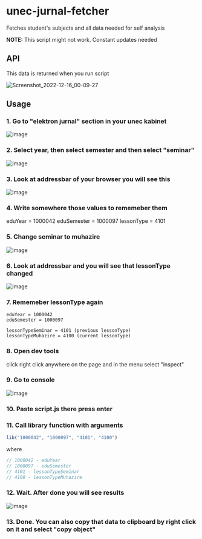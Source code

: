 # unec-jurnal-fetcher
Fetches student's subjects and all data needed for self analysis

**NOTE:** This script might not work. Constant updates needed

## API

This data is returned when you run script

![Screenshot_2022-12-16_00-09-27](https://user-images.githubusercontent.com/77569421/207963886-b0b2fc30-32c0-42e4-bf82-247d4af235fb.png)

## Usage
### 1. Go to "elektron jurnal" section in your unec kabinet

![image](https://user-images.githubusercontent.com/77569421/207960933-557ceb43-eaf8-4f5a-b807-3519795bff65.png)

### 2. Select year, then select semester and then select "seminar"

![image](https://user-images.githubusercontent.com/77569421/207961147-9e3a3124-049b-4880-8b2b-54524bb8dd66.png)


### 3. Look at addressbar of your browser you will see this

![image](https://user-images.githubusercontent.com/77569421/207961246-94311242-6652-4acd-b3bc-a2311dbb25b9.png)

### 4. Write somewhere those values to rememeber them
eduYear = 1000042
eduSemester = 1000097
lessonType = 4101

### 5. Change seminar to muhazire

![image](https://user-images.githubusercontent.com/77569421/207961935-8f9d65c1-7d6d-4c7f-99d9-f443136645e2.png)

### 6. Look at addressbar and you will see that lessonType changed

![image](https://user-images.githubusercontent.com/77569421/207962030-010d1cd0-83d9-42bd-a9e9-e1a4a2db8e5f.png)

### 7. Rememeber lessonType again
```
eduYear = 1000042
eduSemester = 1000097

lessonTypeSeminar = 4101 (previous lessonType)
lessonTypeMuhazire = 4100 (current lessonType)
```

### 8. Open dev tools
click right click anywhere on the page and in the menu select "inspect"

### 9. Go to console

![image](https://user-images.githubusercontent.com/77569421/207962698-f408c412-45c3-48fa-afff-9da60666a986.png)

### 10. Paste script.js there press enter

### 11. Call library function with arguments
```ts
lib("1000042", "1000097", "4101", "4100")
```
where
```ts
// 1000042 - eduYear
// 1000097 - eduSemester
// 4101 - lessonTypeSeminar
// 4100 - lessonTypeMuhazire
```
### 12. Wait. After done you will see results

![image](https://user-images.githubusercontent.com/77569421/207963267-48a54acd-7b99-407d-a043-c07598f34e0f.png)

### 13. Done. You can also copy that data to clipboard by right click on it and select "copy object"


